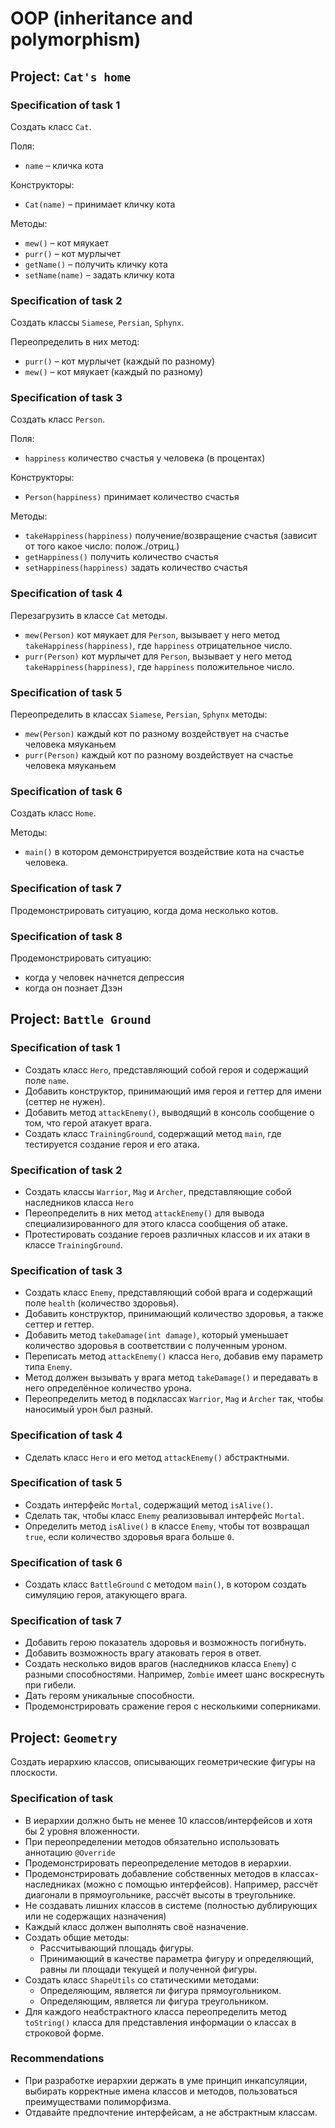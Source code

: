 # OOP (inheritance and polymorphism)


## Project: `Cat's home`
### Specification of task 1
Создать класс `Cat`.

Поля:
- `name` – кличка кота

Конструкторы:
- `Cat(name)` – принимает кличку кота

Методы:
- `mew()` – кот мяукает
- `purr()` – кот мурлычет
- `getName()` – получить кличку кота
- `setName(name)` – задать кличку кота


### Specification of task 2 
Создать классы `Siamese`, `Persian`, `Sphynx`.

Переопределить в них метод:
- `purr()` – кот мурлычет (каждый по разному)
- `mew()` – кот мяукает (каждый по разному)


### Specification of task 3 
Создать класс `Person`.

Поля:
- `happiness` количество счастья у человека (в процентах)

Конструкторы:
- `Person(happiness)` принимает количество счастья

Методы:
- `takeHappiness(happiness)` получение/возвращение счастья (зависит от того какое число: полож./отриц.)
- `getHappiness()` получить количество счастья
- `setHappiness(happiness)` задать количество счастья


### Specification of task 4
Перезагрузить в классе `Cat` методы.
- `mew(Person)` кот мяукает для `Person`, вызывает у него метод `takeHappiness(happiness)`, где `happiness` 
отрицательное число.
- `purr(Person)` кот мурлычет для `Person`, вызывает у него метод `takeHappiness(happiness)`, где `happiness` 
положительное число.


### Specification of task 5
Переопределить в классах `Siamese`, `Persian`, `Sphynx` методы:
- `mew(Person)` каждый кот по разному воздействует на счастье человека мяуканьем
- `purr(Person)` каждый кот по разному воздействует на счастье человека мяуканьем


### Specification of task 6
Создать класс `Home`.

Методы:
- `main()` в котором демонстрируется воздействие кота на счастье человека.


### Specification of task 7
Продемонстрировать ситуацию, когда дома несколько котов.


### Specification of task 8
Продемонстрировать ситуацию:
- когда у человек начнется депрессия
- когда он познает Дзэн


## Project: `Battle Ground`
### Specification of task 1
- Создать класс `Hero`, представляющий собой героя и содержащий поле `name`.
- Добавить конструктор, принимающий имя героя и геттер для имени (сеттер не нужен).
- Добавить метод `attackEnemy()`, выводящий в консоль сообщение о том, что герой атакует врага.
- Создать класс `TrainingGround`, содержащий метод `main`, где тестируется создание героя и его атака.


### Specification of task 2
- Создать классы `Warrior`, `Mag` и `Archer`, представляющие собой наследников класса `Hero`
- Переопределить в них метод `attackEnemy()` для вывода специализированного для этого класса сообщения об атаке.
- Протестировать создание героев различных классов и их атаки в классе `TrainingGround`.


### Specification of task 3
- Создать класс `Enemy`, представляющий собой врага и содержащий поле `health` (количество здоровья).
- Добавить конструктор, принимающий количество здоровья, а также сеттер и геттер.
- Добавить метод `takeDamage(int damage)`, который уменьшает количество здоровья в соответствии с полученным уроном.
- Переписать метод `attackEnemy()` класса `Hero`, добавив ему параметр типа `Enemy`.
- Метод должен вызывать у врага метод `takeDamage()` и передавать в него определённое количество урона.
- Переопределить метод в подклассах `Warrior`, `Mag` и `Archer` так, чтобы наносимый урон был разный.


### Specification of task 4
- Сделать класс `Hero` и его метод `attackEnemy()` абстрактными.


### Specification of task 5
- Создать интерфейс `Mortal`, содержащий метод `isAlive()`.
- Сделать так, чтобы класс `Enemy` реализовывал интерфейс `Mortal`. 
- Определить метод `isAlive()` в классе `Enemy`, чтобы тот возвращал `true`, если количество здоровья врага больше `0`.


### Specification of task 6
- Создать класс `BattleGround` с методом `main()`, в котором создать симуляцию героя, атакующего врага.


### Specification of task 7
- Добавить герою показатель здоровья и возможность погибнуть.
- Добавить возможность врагу атаковать героя в ответ.
- Создать несколько видов врагов (наследников класса `Enemy`) с разными способностями. Например, `Zombie` имеет шанс
воскреснуть при гибели.
- Дать героям уникальные способности.
- Продемонстрировать сражение героя с несколькими соперниками.


## Project: `Geometry`
Создать иерархию классов, описывающих геометрические фигуры на плоскости.

### Specification of task
- В иерархии должно быть не менее 10 классов/интерфейсов и хотя бы 2 уровня вложенности.
- При переопределении методов обязательно использовать аннотацию `@Override`
- Продемонстрировать переопределение методов в иерархии.
- Продемонстрировать добавление собственных методов в классах-наследниках (можно с помощью интерфейсов). Например,
рассчёт диагонали в прямоугольнике, рассчёт высоты в треугольнике.
- Не создавать лишних классов в системе (полностью дублирующих или не содержащих назначения)
- Каждый класс должен выполнять своё назначение.
- Создать общие методы:
    - Рассчитывающий площадь фигуры.
    - Принимающий в качестве параметра фигуру и определяющий, равны ли площади текущей и полученной фигуры.
- Создать класс `ShapeUtils` со статическими методами:
    - Определяющим, является ли фигура прямоугольником.
    - Определяющим, является ли фигура треугольником.
- Для каждого неабстрактного класса переопределить метод `toString()` класса для представления информации о классах в
строковой форме.


### Recommendations
- При разработке иерархии держать в уме принцип инкапсуляции, выбирать корректные имена классов и методов,
пользоваться преимуществами полиморфизма.
- Отдавайте предпочтение интерфейсам, а не абстрактным классам.
